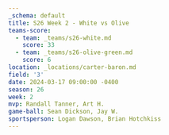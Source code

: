 ```yaml
---
_schema: default
title: S26 Week 2 - White vs Olive
teams-score:
  - team: _teams/s26-white.md
    score: 33
  - team: _teams/s26-olive-green.md
    score: 6
location: _locations/carter-baron.md
field: '3'
date: 2024-03-17 09:00:00 -0400
season: 26
week: 2
mvp: Randall Tanner, Art H.
game-ball: Sean Dickson, Jay W.
sportsperson: Logan Dawson, Brian Hotchkiss
---
```

